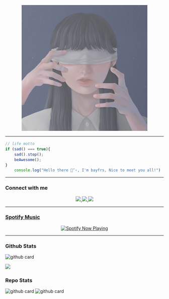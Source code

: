 <p align="center">





</p>
<p align='center'>
<a href=""><img src="https://raw.githubusercontent.com/bayfrs/bayfrs/master/EFffxJY4_400x400.jpg" /></a>
</p>

---

```javascript
// life motto
if (sad() === true){
    sad().stop();
    beAwesome();
}
    console.log("Hello there 🐧‘‹, I'm bayfrs, Nice to meet you all!")
```

-------

### Connect with me 
<p align="center">
<a href="https://youtube.com/channel/UCBH4n5bLQv-Anut_jCCNWgA"><img src="https://img.shields.io/badge/Youtube-FF0000?style=for-the-badge&logo=youtube&logoColor=white" />
  <a href="https://t.me/bayfr"><img src="https://img.shields.io/badge/Telegram-32A7E1?style=for-the-badge&logo=telegram&logoColor=white" />
    <a href="https://www.instagram.com/bayfrs"><img src="https://img.shields.io/badge/Instagram-E4405F?style=for-the-badge&logo=instagram&logoColor=white"/> 
    

      
------
### Spotify Music

<p align="center">
  <a href="https://open.spotify.com/track/4bNvS25ZVMCvLHEUV87mp4?si=yb1PaPVnRgiTYedy8r6i_g&utm_source=copy-link&context=spotify%3Aplaylist%3A37i9dQZF1EIVoBTSiHHsdx&dl_branch=1" target="_blank"><img src="https://now-playing-on-spotify.vercel.app/api/spotify" alt="Spotify Now Playing" width="350"/></a>
</p>

------
 
### Github Stats 

![github card](https://github-readme-stats.vercel.app/api?username=bayfrs&show_icons=true&theme=radical)

![](https://github-profile-summary-cards.vercel.app/api/cards/profile-details?username=bayfrs&theme=monokai)

### Repo Stats 

![github card](https://github-readme-stats.vercel.app/api/pin/?username=bayfrs&repo=AirMasif&theme=dark)
![github card](https://github-readme-stats.vercel.app/api/pin/?username=bayfrs&repo=MauGak&theme=dark)
